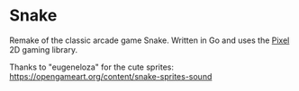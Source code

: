 # Snake
Remake of the classic arcade game Snake. Written in Go and uses the [Pixel](https://github.com/faiface/pixel) 
2D gaming library.

Thanks to "eugeneloza" for the cute sprites:
https://opengameart.org/content/snake-sprites-sound
